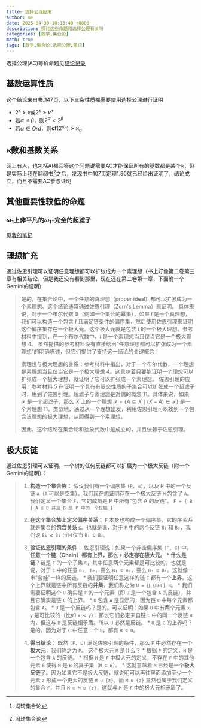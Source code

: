 ```yaml
---
title: 选择公理应用
author: me
date: 2025-04-30 10:13:40 +0800
description: 探讨这些命题和选择公理有关吗
categories: [数学,集合论]
math: true
tags: [数学,集合论,选择公理,笔记]
---
```

选择公理(AC)等价命题见[结论记录](../部分结论记录/#选择公理等价形式)
## 基数运算性质
这个结论来自书[^book]147页，以下三条性质都需要使用选择公理进行证明
- $2^\kappa>\kappa$或$2^\kappa\geq\kappa^+$
- 若$\alpha\leq\beta$，则$2^\alpha<2^\beta$
- 若$\alpha\in Ord$，则$\mathbf{cf}(2^{\aleph_\alpha})>\aleph_\alpha$

## $\aleph$数和基数关系
网上有人，也包括AI都回答这个问题说需要AC才能保证所有的基数都是某个$\aleph$，但是实际上我在翻阅书[^book]之后，发现书中107页定理1.90就已经给出证明了，结论成立，而且不需要AC参与证明
## 其他重要性较低的命题
### $\omega_1$上非平凡的$\omega_1$-完全的超滤子
见[我的笔记](../集合论笔记/#omega_1上非平凡的omega_1-完全的超滤子)
## 理想扩充
通过佐恩引理可以证明任意理想都可以扩张成为一个素理想（书上好像第二卷第三章有相关结论，但是我还没有看到那里，现在还在第二卷第一章，下面附一个Gemini的证明）<br>
> 是的，在集合论中，一个任意的真理想（proper ideal）都可以扩张成为一个素理想。这个结论通常通过佐恩引理（Zorn's Lemma）来证明。
具体来说，对于一个布尔代数 $\mathbb{B}$（例如一个集合的幂集），如果 $I$ 是一个真理想，我们可以构造一个包含 $I$ 且满足链条件的偏序集，然后使用佐恩引理来证明这个偏序集存在一个极大元。这个极大元就是包含 $I$ 的一个极大理想。参考材料中提到，在一个布尔代数中，$I$ 是一个素理想当且仅当它是一个极大理想 4。
虽然提供的参考材料没有直接给出“任意理想都可以扩张成为一个素理想”的明确陈述，但它们提供了支持这一结论的关键概念：
>
>素理想与极大理想的关系：参考材料中指出，对于一个布尔代数，一个理想是素理想当且仅当它是一个极大理想 4。这意味着只要能证明一个理想可以扩张成一个极大理想，就证明了它可以扩张成一个素理想。
佐恩引理的应用：参考材料 5 在证明一个具有有限交性质的子集合可以扩张成一个超滤子时，用到了佐恩引理。超滤子与素理想是对偶的概念 11。具体来说，如果 $\mathcal{F}$ 是一个超滤子，那么 $X$ 上的一个理想 $\mathcal{I} = \{A \subseteq X \mid (X-A) \in \mathcal{F}\}$ 是一个素理想 11。类似地，通过从一个理想出发，利用佐恩引理可以找到一个包含该理想的极大理想，从而得到一个素理想。
>
>因此，这个结论在集合论和抽象代数中是成立的，并且依赖于佐恩引理。

## 极大反链
通过佐恩引理可以证明，一个树的任何反链都可以扩展为一个极大反链（附一个Gemini的证明）：<br>
>1.  **构造一个集合族**：
     假设我们有一个偏序集 `(P, ≤)`，以及 P 中的一个反链 `A`（`A` 可以是空集）。我们现在想证明存在一个极大反链 `M` 包含了 `A`。
     我们定义一个集合 `F`，它的成员是 P 中所有“包含 A 的反链”。
     `F = { B | A ⊆ B 并且 B 是 P 中的一个反链 }`
>
>2.  **在这个集合族上定义偏序关系**：
    `F` 本身也构成一个偏序集，它的序关系就是集合的**包含关系 `⊆`**。也就是说，对于 `F` 中的两个反链 `B₁` 和 `B₂`，我们说 `B₁ ≤ B₂` 当且仅当 `B₁ ⊆ B₂`。
>
>3.  **验证佐恩引理的条件**：
    佐恩引理说：如果一个非空偏序集 `(F, ⊆)` 中，**任意一个链（Chain）**都有上界，那么 `F` 必定存在极大元。
    *   什么是**链**？链是 `F` 的一个子集 `C`，其中任意两个元素都是可比较的。也就是说，对于 `C` 中的任意 `B₁, B₂`，要么 `B₁ ⊆ B₂`，要么 `B₂ ⊆ B₁`。这就像一串“套娃”一样的反链。
    *   我们要证明任意这样的链 `C` 都有一个**上界**。这个上界就是链中所有反链的**并集**，我们称之为 `U = ⋃_{B∈C} B`。
    *   我们需要证明这个 `U` 确实是 `F` 的一个元素（即 `U` 是一个包含 `A` 的反链），并且它确实是链 `C` 的上界。
        *   `U` 包含 `A` 是显然的，因为链 `C` 中每个元素都包含 `A`。
        *   `U` 是一个反链吗？是的。可以证明：如果 `U` 中有两个元素 `x, y` 是可比较的（比如 `x ≤ y`），那么它们必定来自链 `C` 中的同一个反链 `B` 内，但这与 `B` 是反链相矛盾。所以 `U` 必然是反链。
        *   `U` 是 `C` 的上界吗？是的，因为对于 `C` 中任意一个 `B`，都有 `B ⊆ U`。
>
>4.  **得出结论**：
    既然 `(F, ⊆)` 满足佐恩引理的条件，那么 `F` 中必然存在一个**极大元**，我们称之为 `M`。
    这个极大元 `M` 是什么？
    *   根据 `F` 的定义，`M` 是一个包含 `A` 的反链。
    *   根据 `M` 是 `F` 中极大元的定义，不存在 `F` 中的其他元素 `B` 使得 `M` 是 `B` 的真子集（`M ⊂ B`）。
    *   这就意味着 `M` 已经是一个**极大反链**了。因为如果它不是极大反链，就说明可以再往里面添加至少一个元素 `z` 形成一个更大的反链 `M ∪ {z}`。而 `M ∪ {z}` 显然也属于我们定义的集合 `F`，并且 `M ⊂ M ∪ {z}`，这就与 `M` 是 `F` 中的极大元相矛盾了。

[^book]: 冯琦集合论